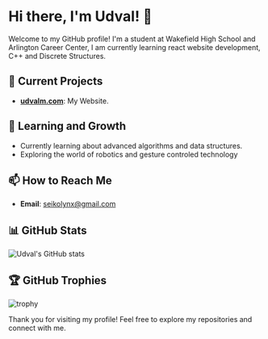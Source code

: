 # Hi there, I'm Udval! 👋

Welcome to my GitHub profile! I'm a student at Wakefield High School and Arlington Career Center, I am currently learning react website development, C++ and Discrete Structures. 

## 🔭 Current Projects
- **[udvalm.com]([https://github.com/alexhamill/alexhamill.co](https://udvalm.github.io/))**: My Website.

## 🌱 Learning and Growth
- Currently learning about advanced algorithms and data structures.
- Exploring the world of robotics and gesture controled technology

## 📫 How to Reach Me
- **Email**: [seikolynx@gmail.com](mailto:seikolynx@gmail.com)

## 📊 GitHub Stats
![Udval's GitHub stats](https://github-readme-stats.vercel.app/api?username=alexhamill&show_icons=true&theme=radical)

## 🏆 GitHub Trophies
![trophy](https://github-profile-trophy.vercel.app/?username=alexhamill&theme=onedark)

Thank you for visiting my profile! Feel free to explore my repositories and connect with me.
